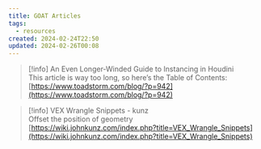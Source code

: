 ```yaml
---
title: GOAT Articles
tags:
  - resources
created: 2024-02-24T22:50
updated: 2024-02-26T00:08
---
```


> [!info] An Even Longer-Winded Guide to Instancing in Houdini  
> This article is way too long, so here’s the Table of Contents:  
> [https://www.toadstorm.com/blog/?p=942](https://www.toadstorm.com/blog/?p=942)  

> [!info] VEX Wrangle Snippets - kunz  
> Offset the position of geometry  
> [https://wiki.johnkunz.com/index.php?title=VEX_Wrangle_Snippets](https://wiki.johnkunz.com/index.php?title=VEX_Wrangle_Snippets)